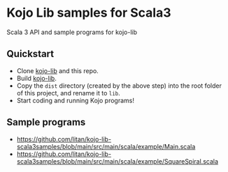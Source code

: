 # Kojo Lib samples for Scala3
Scala 3 API and sample programs for kojo-lib

## Quickstart
- Clone [kojo-lib](https://github.com/litan/kojo-lib) and this repo.
- Build [kojo-lib](https://github.com/litan/kojo-lib).
- Copy the `dist` directory (created by the above step) into the root folder of this project, and rename it to `lib`.
- Start coding and running Kojo programs!

## Sample programs
- https://github.com/litan/kojo-lib-scala3samples/blob/main/src/main/scala/example/Main.scala
- https://github.com/litan/kojo-lib-scala3samples/blob/main/src/main/scala/example/SquareSpiral.scala
